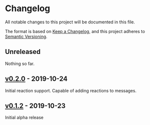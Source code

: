# Changelog
All notable changes to this project will be documented in this file.

The format is based on [Keep a Changelog](https://keepachangelog.com/en/1.0.0/),
and this project adheres to [Semantic Versioning](https://semver.org/spec/v2.0.0.html).

## Unreleased
Nothing so far.

## [v0.2.0] - 2019-10-24
Initial reaction support. Capable of adding reactions to messages.

## [v0.1.2] - 2019-10-23
Initial alpha release


[Unreleased]: https://github.com/dwmunster/joe-mattermost-adapter/compare/v0.2.0...HEAD
[v0.2.0]: https://github.com/dwmunster/joe-mattermost-adapter/releases/tag/v0.2.0
[v0.1.2]: https://github.com/dwmunster/joe-mattermost-adapter/releases/tag/v0.1.2
